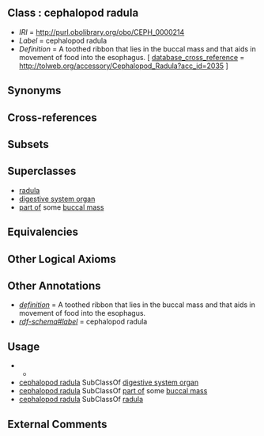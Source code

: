 
## Class : cephalopod radula

 * *IRI* = http://purl.obolibrary.org/obo/CEPH_0000214
 * *Label* = cephalopod radula
 * *Definition* = A toothed ribbon that lies in the buccal mass and that aids in movement of food into the esophagus. [ [database_cross_reference](../../ef/oboInOwl#hasDbXref.md) = http://tolweb.org/accessory/Cephalopod_Radula?acc_id=2035 ]

## Synonyms


## Cross-references


## Subsets


## Superclasses

 * [radula](../../UBERON/89/UBERON_0004289.md)
 * [digestive system organ](../../UBERON/65/UBERON_0013765.md)
 * [part of](../../BFO/50/BFO_0000050.md) some [buccal mass](../../CEPH/39/CEPH_0000039.md)

## Equivalencies


## Other Logical Axioms


## Other Annotations

 * *[definition](../../IAO/15/IAO_0000115.md)* = A toothed ribbon that lies in the buccal mass and that aids in movement of food into the esophagus.
 * *[rdf-schema#label](../../el/rdf-schema#label.md)* = cephalopod radula

## Usage

 * -
 * [cephalopod radula](../../CEPH/14/CEPH_0000214.md) SubClassOf [digestive system organ](../../UBERON/65/UBERON_0013765.md)
 * [cephalopod radula](../../CEPH/14/CEPH_0000214.md) SubClassOf [part of](../../BFO/50/BFO_0000050.md) some [buccal mass](../../CEPH/39/CEPH_0000039.md)
 * [cephalopod radula](../../CEPH/14/CEPH_0000214.md) SubClassOf [radula](../../UBERON/89/UBERON_0004289.md)

## External Comments

